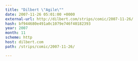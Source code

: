 ```yaml
---
title: "Dilbert \"Agile\""
date: 2007-11-26 05:01:00 +0000
external-url: http://dilbert.com/strips/comic/2007-11-26/
hash: bf944680e491a0c1079e746f40182393
year: 2007
month: 11
scheme: http
host: dilbert.com
path: /strips/comic/2007-11-26/

---
```




